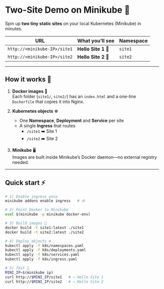 # Two-Site Demo on Minikube 🚀

Spin up **two tiny static sites** on your local Kubernetes (Minikube) in minutes.

| URL | What you’ll see | Namespace |
|-----|-----------------|-----------|
| `http://<minikube-IP>/site1` | **Hello Site 1** 🌟 | `site1` |
| `http://<minikube-IP>/site2` | **Hello Site 2** 🌟 | `site2` |

---

## How it works 🤔

1. **Docker images** 🐳  
   Each folder (`site1/`, `site2/`) has an `index.html` and a one-line `Dockerfile` that copies it into Nginx.

2. **Kubernetes objects** ☸️  
   * One **Namespace**, **Deployment** and **Service** per site  
   * A single **Ingress** that routes  
     * `/site1` ➡️ Site 1  
     * `/site2` ➡️ Site 2  

3. **Minikube** 🖥️  
   Images are built inside Minikube’s Docker daemon—no external registry needed.

---

## Quick start ⚡

```bash
# 1) Enable ingress once
minikube addons enable ingress   # ⚙️

# 2) Point Docker to Minikube
eval $(minikube -p minikube docker-env)

# 3) Build images 🐳
docker build -t site1:latest ./site1
docker build -t site2:latest ./site2

# 4) Deploy objects ☸️
kubectl apply -f k8s/namespaces.yaml
kubectl apply -f k8s/deployments.yaml
kubectl apply -f k8s/services.yaml
kubectl apply -f k8s/ingress.yaml

# 5) Test 🚀
MINI_IP=$(minikube ip)
curl http://$MINI_IP/site1   # → Hello Site 1
curl http://$MINI_IP/site2   # → Hello Site 2
